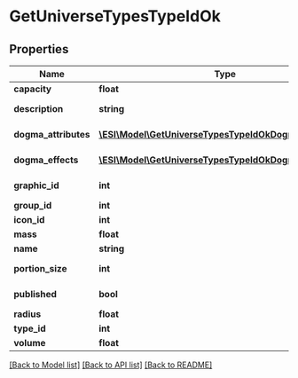 # GetUniverseTypesTypeIdOk

## Properties
Name | Type | Description | Notes
------------ | ------------- | ------------- | -------------
**capacity** | **float** | capacity number | [optional] 
**description** | **string** | description string | 
**dogma_attributes** | [**\ESI\Model\GetUniverseTypesTypeIdOkDogmaAttributes[]**](GetUniverseTypesTypeIdOkDogmaAttributes.md) | dogma_attributes array | [optional] 
**dogma_effects** | [**\ESI\Model\GetUniverseTypesTypeIdOkDogmaEffects[]**](GetUniverseTypesTypeIdOkDogmaEffects.md) | dogma_effects array | [optional] 
**graphic_id** | **int** | graphic_id integer | [optional] 
**group_id** | **int** | group_id integer | 
**icon_id** | **int** | icon_id integer | [optional] 
**mass** | **float** | mass number | [optional] 
**name** | **string** | name string | 
**portion_size** | **int** | portion_size integer | [optional] 
**published** | **bool** | published boolean | 
**radius** | **float** | radius number | [optional] 
**type_id** | **int** | type_id integer | 
**volume** | **float** | volume number | [optional] 

[[Back to Model list]](../README.md#documentation-for-models) [[Back to API list]](../README.md#documentation-for-api-endpoints) [[Back to README]](../README.md)



